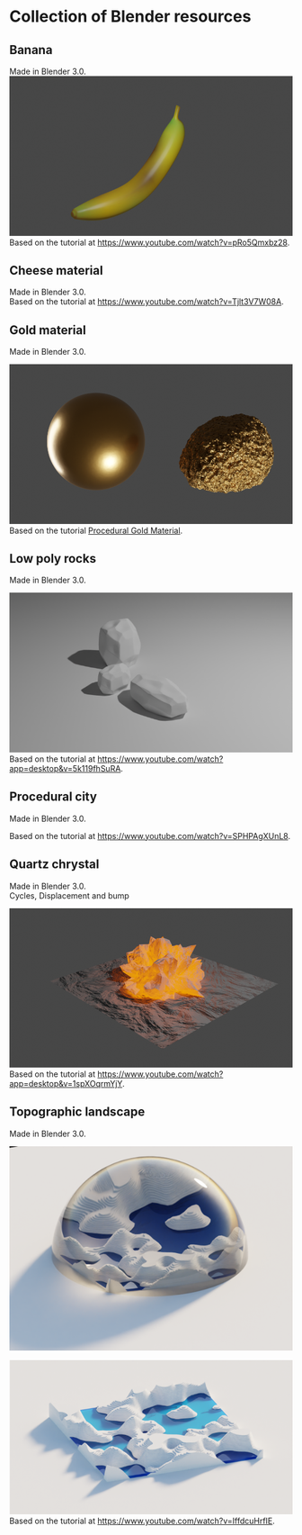 # Collection of Blender resources


## Banana 
Made in Blender 3.0.  
![Banana](/Banana.png)  
Based on the tutorial at https://www.youtube.com/watch?v=pRo5Qmxbz28.  
   

## Cheese material  
Made in Blender 3.0.  
Based on the tutorial at https://www.youtube.com/watch?v=Tjlt3V7W08A.   
   

## Gold material  
Made in Blender 3.0.  

![Gold material](/Gold_material.png)  
Based on the tutorial [Procedural Gold Material](https://www.youtube.com/watch?v=XXZtuPVTU6o).   


## Low poly rocks  
Made in Blender 3.0.  
   
![Low poly rocks](/Low_poly_rocks.png)  
Based on the tutorial at https://www.youtube.com/watch?app=desktop&v=5k119fhSuRA.  
   
## Procedural city  
Made in Blender 3.0.  
  
Based on the tutorial at https://www.youtube.com/watch?v=SPHPAgXUnL8.  


## Quartz chrystal  
Made in Blender 3.0.  
Cycles, Displacement and bump
   
![Quartz chrystal](/Quartz_chrystal.png)  
Based on the tutorial at https://www.youtube.com/watch?app=desktop&v=1spXOqrmYjY.  
   

## Topographic landscape  
Made in Blender 3.0.  
   
![Topographic landscape](/Topographic_landscape1.png)  
   
![Topographic landscape](/Topographic_landscape2.png)  
Based on the tutorial at https://www.youtube.com/watch?v=IffdcuHrfIE.  


